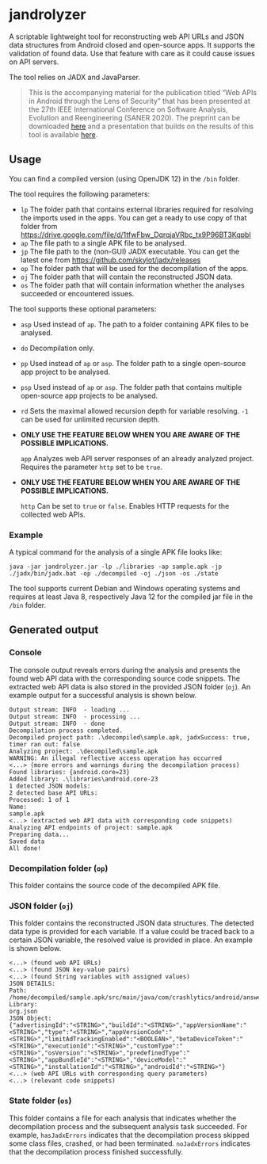 # jandrolyzer
A scriptable lightweight tool for reconstructing web API URLs and JSON data structures from Android closed and open-source apps.
It supports the validation of found data. Use that feature with care as it could cause issues on API servers.

The tool relies on JADX and JavaParser.

> This is the accompanying material for the publication titled “Web APIs in Android through the Lens of Security” that has been presented at the 27th IEEE International Conference on Software Analysis, Evolution and Reengineering (SANER 2020). The preprint can be downloaded [here](https://arxiv.org/abs/2001.00195) and a presentation that builds on the results of this tool is available [here](https://www.youtube.com/watch?v=Ylgu-0CFUXA).


## Usage

You can find a compiled version (using OpenJDK 12) in the `/bin` folder.

The tool requires the following parameters:
 
- `lp` The folder path that contains external libraries required for resolving the imports used in the apps. You can get a ready to use copy of that folder from https://drive.google.com/file/d/1tfwFbw_DqrqjaVRbc_tx9P96BT3Kqpbl
- `ap` The file path to a single APK file to be analysed.
- `jp` The file path to the (non-GUI) JADX executable. You can get the latest one from https://github.com/skylot/jadx/releases
- `op` The folder path that will be used for the decompilation of the apps.
- `oj` The folder path that will contain the reconstructed JSON data.
- `os` The folder path that will contain information whether the analyses succeeded or encountered issues.


The tool supports these optional parameters:
- `asp` Used instead of `ap`. The path to a folder containing APK files to be analysed.
- `do` Decompilation only.
- `pp` Used instead of `ap` or `asp`. The folder path to a single open-source app project to be analysed. 
- `psp` Used instead of `ap` or `asp`. The folder path that contains multiple open-source app projects to be analysed.
- `rd` Sets the maximal allowed recursion depth for variable resolving. `-1` can be used for unlimited recursion depth.  
- **ONLY USE THE FEATURE BELOW WHEN YOU ARE AWARE OF THE POSSIBLE IMPLICATIONS.**
    
  `app` Analyzes web API server responses of an already analyzed project. Requires the parameter `http` set to be `true`.

- **ONLY USE THE FEATURE BELOW WHEN YOU ARE AWARE OF THE POSSIBLE IMPLICATIONS.**
  
  `http` Can be set to `true` or `false`. Enables HTTP requests for the collected web APIs. 

### Example
A typical command for the analysis of a single APK file looks like:

```
java -jar jandrolyzer.jar -lp ./libraries -ap sample.apk -jp ./jadx/bin/jadx.bat -op ./decompiled -oj ./json -os ./state
```

The tool supports current Debian and Windows operating systems and requires at least Java 8, respectively Java 12 for the compiled jar file in the `/bin` folder.

## Generated output

### Console
The console output reveals errors during the analysis and presents the found web API data with the corresponding source code snippets.
The extracted web API data is also stored in the provided JSON folder (`oj`).
An example output for a successful analysis is shown below.

```Starting decompilation process...
Output stream: INFO  - loading ...
Output stream: INFO  - processing ...
Output stream: INFO  - done
Decompilation process completed.
Decompiled project path: .\decompiled\sample.apk, jadxSuccess: true, timer ran out: false
Analyzing project: .\decompiled\sample.apk
WARNING: An illegal reflective access operation has occurred
<...> (more errors and warnings during the decompilation process)
Found libraries: {android.core=23}
Added library: .\libraries\android.core-23
1 detected JSON models:
2 detected base API URLs:
Processed: 1 of 1
Name:
sample.apk
<...> (extracted web API data with corresponding code snippets)
Analyzing API endpoints of project: sample.apk
Preparing data...
Saved data
All done!
```

### Decompilation folder (`op`)
This folder contains the source code of the decompiled APK file.

### JSON folder (`oj`)
This folder contains the reconstructed JSON data structures. The detected data type is provided for each variable.
If a value could be traced back to a certain JSON variable, the resolved value is provided in place. An example is shown below.

```
<...> (found web API URLs)
<...> (found JSON key-value pairs)
<...> (found String variables with assigned values)
JSON DETAILS:
Path:
/home/decompiled/sample.apk/src/main/java/com/crashlytics/android/answers/SessionEventTransform.java
Library:
org.json
JSON Object: 
{"advertisingId":"<STRING>","buildId":"<STRING>","appVersionName":"<STRING>","type":"<STRING>","appVersionCode":"<STRING>","limitAdTrackingEnabled":"<BOOLEAN>","betaDeviceToken":"<STRING>","executionId":"<STRING>","customType":"<STRING>","osVersion":"<STRING>","predefinedType":"<STRING>","appBundleId":"<STRING>","deviceModel":"<STRING>","installationId":"<STRING>","androidId":"<STRING>"}
<...> (web API URLs with corresponding query parameters)
<...> (relevant code snippets)
```


### State folder (`os`)
This folder contains a file for each analysis that indicates whether the decompilation process and the subsequent analysis task succeeded. For example, `hasJadxErrors` indicates that the decompilation process skipped some class files, crashed, or had been terminated. `noJadxErrors` indicates that the decompilation process finished successfully.
